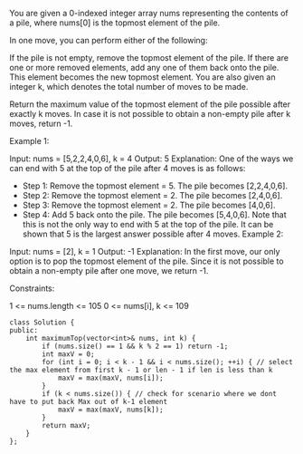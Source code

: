 You are given a 0-indexed integer array nums representing the contents of a pile, where nums[0] is the topmost element of the pile.

In one move, you can perform either of the following:

If the pile is not empty, remove the topmost element of the pile.
If there are one or more removed elements, add any one of them back onto the pile. This element becomes the new topmost element.
You are also given an integer k, which denotes the total number of moves to be made.

Return the maximum value of the topmost element of the pile possible after exactly k moves. In case it is not possible to obtain a non-empty pile after k moves, return -1.

 

Example 1:

Input: nums = [5,2,2,4,0,6], k = 4
Output: 5
Explanation:
One of the ways we can end with 5 at the top of the pile after 4 moves is as follows:
- Step 1: Remove the topmost element = 5. The pile becomes [2,2,4,0,6].
- Step 2: Remove the topmost element = 2. The pile becomes [2,4,0,6].
- Step 3: Remove the topmost element = 2. The pile becomes [4,0,6].
- Step 4: Add 5 back onto the pile. The pile becomes [5,4,0,6].
Note that this is not the only way to end with 5 at the top of the pile. It can be shown that 5 is the largest answer possible after 4 moves.
Example 2:

Input: nums = [2], k = 1
Output: -1
Explanation: 
In the first move, our only option is to pop the topmost element of the pile.
Since it is not possible to obtain a non-empty pile after one move, we return -1.
 

Constraints:

1 <= nums.length <= 105
0 <= nums[i], k <= 109

```
class Solution {
public:
    int maximumTop(vector<int>& nums, int k) {
        if (nums.size() == 1 && k % 2 == 1) return -1;
        int maxV = 0;
        for (int i = 0; i < k - 1 && i < nums.size(); ++i) { // select the max element from first k - 1 or len - 1 if len is less than k
            maxV = max(maxV, nums[i]); 
        }
        if (k < nums.size()) { // check for scenario where we dont have to put back Max out of k-1 element
            maxV = max(maxV, nums[k]);
        }
        return maxV;
    }
};
```
